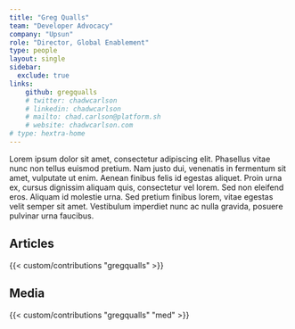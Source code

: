 ```yaml
---
title: "Greg Qualls"
team: "Developer Advocacy"
company: "Upsun"
role: "Director, Global Enablement"
type: people
layout: single
sidebar:
  exclude: true
links:
    github: gregqualls
    # twitter: chadwcarlson
    # linkedin: chadwcarlson
    # mailto: chad.carlson@platform.sh
    # website: chadwcarlson.com
# type: hextra-home
---
```


Lorem ipsum dolor sit amet, consectetur adipiscing elit. Phasellus vitae nunc non tellus euismod pretium. Nam justo dui, venenatis in fermentum sit amet, vulputate ut enim. Aenean finibus felis id egestas aliquet. Proin urna ex, cursus dignissim aliquam quis, consectetur vel lorem. Sed non eleifend eros. Aliquam id molestie urna. Sed pretium finibus lorem, vitae egestas velit semper sit amet. Vestibulum imperdiet nunc ac nulla gravida, posuere pulvinar urna faucibus. 

## Articles

{{< custom/contributions "gregqualls" >}}

## Media

{{< custom/contributions "gregqualls" "med" >}}
